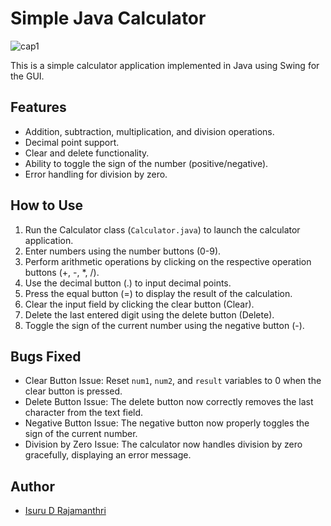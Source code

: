 # Simple Java Calculator<br>
![cap1](https://github.com/Isuru-27/Java-Calculator/assets/139687227/71937735-0208-48b5-9a34-4ef5746b536c)

This is a simple calculator application implemented in Java using Swing for the GUI.

## Features

- Addition, subtraction, multiplication, and division operations.
- Decimal point support.
- Clear and delete functionality.
- Ability to toggle the sign of the number (positive/negative).
- Error handling for division by zero.

## How to Use

1. Run the Calculator class (`Calculator.java`) to launch the calculator application.
2. Enter numbers using the number buttons (0-9).
3. Perform arithmetic operations by clicking on the respective operation buttons (+, -, *, /).
4. Use the decimal button (.) to input decimal points.
5. Press the equal button (=) to display the result of the calculation.
6. Clear the input field by clicking the clear button (Clear).
7. Delete the last entered digit using the delete button (Delete).
8. Toggle the sign of the current number using the negative button (-).

## Bugs Fixed

- Clear Button Issue: Reset `num1`, `num2`, and `result` variables to 0 when the clear button is pressed.
- Delete Button Issue: The delete button now correctly removes the last character from the text field.
- Negative Button Issue: The negative button now properly toggles the sign of the current number.
- Division by Zero Issue: The calculator now handles division by zero gracefully, displaying an error message.

## Author

- [Isuru D Rajamanthri](#Isuru-27)


